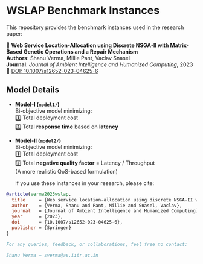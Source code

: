 # WSLAP Benchmark Instances

This repository provides the benchmark instances used in the research paper:

📄 **Web Service Location‑Allocation using Discrete NSGA‑II with Matrix-Based Genetic Operations and a Repair Mechanism**  
**Authors**: Shanu Verma, Millie Pant, Vaclav Snasel  
**Journal**: *Journal of Ambient Intelligence and Humanized Computing*, 2023  
🔗 [DOI: 10.1007/s12652-023-04625-6](https://doi.org/10.1007/s12652-023-04625-6)

## Model Details

- **Model-I (`model1/`)**  
  Bi-objective model minimizing:  
  1️⃣ Total deployment cost  
  2️⃣ Total **response time** based on **latency**

- **Model-II (`model2/`)**  
  Bi-objective model minimizing:  
  1️⃣ Total deployment cost  
  2️⃣ Total **negative quality factor** = Latency / Throughput  
     (A more realistic QoS-based formulation)

  If you use these instances in your research, please cite:

```bibtex
@article{verma2023wslap,
  title     = {Web service location-allocation using discrete NSGA-II with matrix-based genetic operations and a repair mechanism},
  author    = {Verma, Shanu and Pant, Millie and Snasel, Vaclav},
  journal   = {Journal of Ambient Intelligence and Humanized Computing},
  year      = {2023},
  doi       = {10.1007/s12652-023-04625-6},
  publisher = {Springer}
}

For any queries, feedback, or collaborations, feel free to contact:

Shanu Verma – sverma@as.iitr.ac.in
